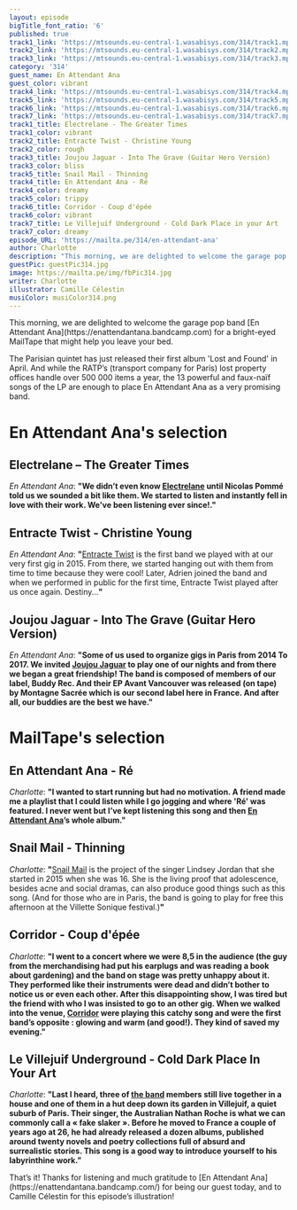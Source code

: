 ```yaml
---
layout: episode
bigTitle_font_ratio: '6'
published: true
track1_link: 'https://mtsounds.eu-central-1.wasabisys.com/314/track1.mp3'
track2_link: 'https://mtsounds.eu-central-1.wasabisys.com/314/track2.mp3'
track3_link: 'https://mtsounds.eu-central-1.wasabisys.com/314/track3.mp3'
category: '314'
guest_name: En Attendant Ana
guest_color: vibrant
track4_link: 'https://mtsounds.eu-central-1.wasabisys.com/314/track4.mp3'
track5_link: 'https://mtsounds.eu-central-1.wasabisys.com/314/track5.mp3'
track6_link: 'https://mtsounds.eu-central-1.wasabisys.com/314/track6.mp3'
track7_link: 'https://mtsounds.eu-central-1.wasabisys.com/314/track7.mp3'
track1_title: Electrelane - The Greater Times
track1_color: vibrant
track2_title: Entracte Twist - Christine Young
track2_color: rough
track3_title: Joujou Jaguar - Into The Grave (Guitar Hero Version)
track3_color: bliss
track5_title: Snail Mail - Thinning
track4_title: En Attendant Ana - Ré
track4_color: dreamy
track5_color: trippy
track6_title: Corridor - Coup d'épée
track6_color: vibrant
track7_title: Le Villejuif Underground - Cold Dark Place in your Art
track7_color: dreamy
episode_URL: 'https://mailta.pe/314/en-attendant-ana'
author: Charlotte
description: "This morning, we are delighted to welcome the garage pop band En Attendant\_Ana for a bright-eyed MailTape that might help you leave your bed.  The Parisian quintet has just released their first album Lost and Found in April. And while the RATP’s (transport company for Paris) lost property offices handle over 500 000 items a year, the 13 powerful and faux-naïf songs of the LP are enough to place\_En Attendant Ana as a very promising band."
guestPic: guestPic314.jpg
image: https://mailta.pe/img/fbPic314.jpg
writer: Charlotte
illustrator: Camille Célestin
musiColor: musiColor314.png
---
```

<p id="introduction">This morning, we are delighted to welcome the garage pop band [En Attendant Ana](https://enattendantana.bandcamp.com) for a bright-eyed MailTape that might help you leave your bed.</p>
<p>The Parisian quintet has just released their first album 'Lost and Found' in April. And while the RATP’s (transport company for Paris) lost property offices handle over 500 000 items a year, the 13 powerful and faux-naïf songs of the LP are enough to place En Attendant Ana as a very promising band.</p>


# En Attendant Ana's selection


## Electrelane – The Greater Times
_En Attendant Ana_: **"**We didn’t even know [Electrelane](https://www.facebook.com/electrelane/) until Nicolas Pommé told us we sounded a bit like them. We started to listen and instantly fell in love with their work. We've been listening ever since!.**"**

## Entracte Twist - Christine Young
_En Attendant Ana_: **"**[Entracte Twist](https://www.facebook.com/EntracteTwist/) is the first band we played with at our very first gig in 2015. From there, we started hanging out with them from time to time because they were cool! Later, Adrien joined the band and when we performed in public for the first time, Entracte Twist played after us once again. Destiny...**"**

## Joujou Jaguar - Into The Grave (Guitar Hero Version)
_En Attendant Ana_: **"**Some of us used to organize gigs in Paris from 2014 To 2017. We invited [Joujou Jaguar](https://joujoujaguar.bandcamp.com/) to play one of our nights and from there we began a great friendship! The band is composed of members of our label, Buddy Rec. And their EP Avant Vancouver was released (on tape) by Montagne Sacrée which is our second label here in France. And after all, our buddies are the best we have.**"**


# MailTape's selection

## En Attendant Ana - Ré
_Charlotte_: **"**I wanted to start running but had no motivation. A friend made me a playlist that I could listen while I go jogging and where 'Ré'  was featured. I never went but I’ve kept listening this song and then [En Attendant Ana](https://enattendantana.bandcamp.com/)’s whole album.**"**

## Snail Mail - Thinning
_Charlotte_: **"**[Snail Mail](https://snailmailbaltimore.bandcamp.com/) is the project of the singer Lindsey Jordan that she started in 2015 when she was 16. She is the living proof that adolescence, besides acne and social dramas, can also produce good things such as this song.
(And for those who are in Paris, the band is going to play for free this afternoon at the Villette Sonique festival.)**"**

## Corridor - Coup d'épée
_Charlotte_: **"**I went to a concert where we were 8,5 in the audience (the guy from the merchandising had put his earplugs and was reading a book about gardening) and the band on stage was pretty unhappy about it. They performed like their instruments were dead and didn’t bother to notice us or even each other. After this disappointing show, I was tired but the friend with who I was insisted to go to an other gig. When we walked into the venue, [Corridor](https://corridormtl.bandcamp.com/) were playing this catchy song and were the first band’s opposite : glowing and warm (and good!). They kind of saved my evening.**"**

## Le Villejuif Underground - Cold Dark Place In Your Art
_Charlotte_: **"**Last I heard, three of [the band](https://www.facebook.com/levillejuifunderground/) members still live together in a house and one of them in a hut deep down its garden in Villejuif, a quiet suburb of Paris. Their singer, the Australian Nathan Roche is what we can commonly call a « fake slaker ». Before he moved to France a couple of years ago at 26, he had already released a dozen albums, published around twenty novels and poetry collections full of absurd and surrealistic stories. This song is a good way to introduce yourself to his labyrinthine work.**"**

<p id="outroduction">That’s it! Thanks for listening and much gratitude to [En Attendant Ana](https://enattendantana.bandcamp.com/) for being our guest today, and to Camille Célestin for this episode’s illustration!</p>
